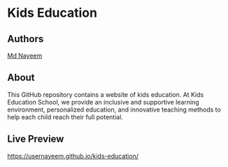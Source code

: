 # Kids Education

## Authors

 [Md Nayeem](https://www.github.com/usernayeem)

## About

This GitHub repository contains a website of kids education. At Kids Education School, we provide an inclusive and supportive learning environment, personalized education, and innovative teaching methods to help each child reach their full potential.

## Live Preview

https://usernayeem.github.io/kids-education/      